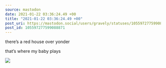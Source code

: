 ```yaml
---
source: mastodon
date: 2021-01-22 03:36:24.49 +00
title: "2021-01-22 03:36:24.49 +00"
post_uri: https://mastodon.social/users/gravely/statuses/105597277599088871
post_id: 105597277599088871
---
```

there’s a red house over yonder

that’s where my baby plays


![](/images/105597277553314600.jpg)

